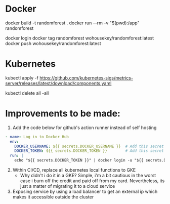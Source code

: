 # Docker
docker build -t randomforest .
docker run --rm -v "$(pwd):/app" randomforest

docker login
docker tag randomforest wohousekey/randomforest:latest
docker push wohousekey/randomforest:latest

# Kubernetes
<!-- Download metrics -->
kubectl apply -f https://github.com/kubernetes-sigs/metrics-server/releases/latest/download/components.yaml

<!-- Delete all -->
kubectl delete all -all

# Improvements to be made:
1. Add the code below for github's action runner instead of self hosting
```yaml
- name: Log in to Docker Hub
  env:
    DOCKER_USERNAME: ${{ secrets.DOCKER_USERNAME }}  # Add this secret in GitHub
    DOCKER_TOKEN: ${{ secrets.DOCKER_TOKEN }}        # Add this secret in GitHub
  run: |
    echo "${{ secrets.DOCKER_TOKEN }}" | docker login -u "${{ secrets.DOCKER_USERNAME }}" --password-stdin
```
2. Within CI/CD, replace all kubernetes local functions to GKE
    - Why didn't i do it in a GKE? Simple, i'm a bit cautious in the worst case i burn off the credit and paid off from my card. Nevertheless, its just a matter of migrating it to a cloud service
3. Exposing service by using a load balancer to get an external ip which makes it accessible outside the cluster